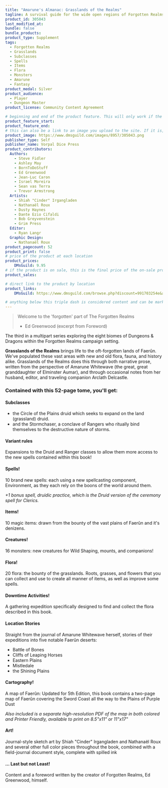 ```yaml
---
title: "Amarune's Almanac: Grasslands of the Realms"
tagline: A survival guide for the wide open regions of Forgotten Realms
product_id: 305043
last_modified_at:
bundle: false
bundle_products:
product_type: Supplement
tags:
  - Forgotten Realms
  - Grasslands
  - Subclasses
  - Spells
  - Items
  - Flora
  - Monsters
  - Amarune
  - Fantasy
product_medal: Silver
product_audience:
  - Player
  - Dungeon Master
product_license: Community Content Agreement

# beginning and end of the product feature. This will only work if the site is updated within several weeks of when the feature is supposed to happen. Making a new post counts as updating.
product_feature_start: 
product_feature_end: 
# this can also be a link to an image you upload to the site. If it is, it must start with a "/" or be a full link
product_image: https://www.dmsguild.com/images/8957/305043.png
publisher_type: Self
publisher_name: Vorpal Dice Press
product_contributors:
  Authors:
    - Steve Fidler
    - Ashley May
    - BornToDoStuff
    - Ed Greenwood
    - Jean-Luc Caron
    - Israel Moreira
    - Sean vas Terra
    - Trevor Armstrong
  Artists:
    - Shiah "Cinder" Irgangladen
    - Nathanaël Roux
    - Dusty Haynes
    - Dante Ezio Cifaldi
    - Bob Greyvenstein
    - Grim Press
  Editor:
    - Ryan Langr
  Graphic Design:
    - Nathanaël Roux
product_pagecount: 52
product_print: false
# price of the product at each location
product_prices:
    DMsGuild: 9.95
# if the product is on sale, this is the final price of the on-sale product for each location that it is on sale. The sales % will be calculated and displayed based on the difference between product_prices and product_sales
product_sales:

# direct link to the product by location
product_links:
    DMsGuild: https://www.dmsguild.com/browse.php?discount=991703254e&affiliate_id=1713687

# anything below this triple dash is considered content and can be markup or html. It should be fully HTML compatible as long as your tags are formatted correctly.
---
```

> Welcome to the 'forgotten' part of The Forgotten Realms
> - Ed Greenwood (excerpt from Foreword)

The third in a multipart series exploring the eight biomes of Dungeons & Dragons within the Forgotten Realms campaign setting.

**Grasslands of the Realms** brings life to the oft-forgotten lands of Faerûn. We've populated these vast areas with new and old flora, fauna, and history alike. Grasslands of the Realms does this through both narrative prose, written from the perspective of Amarune Whitewave (the great, great granddaughter of Elminster Aumar), and through occasional notes from her husband, editor, and traveling companion Arclath Delcastle.

### Contained with this 52-page tome, you'll get:

#### Subclasses
- the Circle of the Plains druid which seeks to expand on the land (grassland) druid.
- and the Stormchaser, a conclave of Rangers who ritually bind themselves to the destructive nature of storms.

#### Variant rules
Expansions to the Druid and Ranger classes to allow them more access to the new spells contained within this book!

#### Spells!
10 brand new spells: each using a new spellcasting component, Environment, as they each rely on the boons of the world around them.

*+1 bonus spell, druidic practice, which is the Druid version of the ceremony spell for Clerics.*

#### Items!
10 magic items: drawn from the bounty of the vast plains of Faerûn and it's denizens.

#### Creatures!
16 monsters: new creatures for Wild Shaping, mounts, and companions!

#### Flora!
20 flora: the bounty of the grasslands. Roots, grasses, and flowers that you can collect and use to create all manner of items, as well as improve some spells.

#### Downtime Activities!
A gathering expedition specifically designed to find and collect the flora described in this book.

#### Location Stories
Straight from the journal of Amarune Whitewave herself, stories of their expeditions into five notable Faerûn deserts:
- Battle of Bones
- Cliffs of Leaping Horses
- Eastern Plains
- Mistledale
- the Shining Plains

#### Cartography!
A map of Faerûn: Updated for 5th Edition, this book contains a two-page map of Faerûn covering the Sword Coast all the way to the Plains of Purple Dust

*Also included is a separate high-resolution PDF of the map in both colored and Printer Friendly, available to print on 8.5"x11" or 11"x17"*

#### Art!
Journal-style sketch art by Shiah "Cinder" Irgangladen and Nathanaël Roux and several other full color pieces throughout the book, combined with a field-journal document style, complete with spilled ink

#### ... Last but not Least!

Content and a foreword written by the creator of Forgotten Realms, Ed Greenwood, himself.